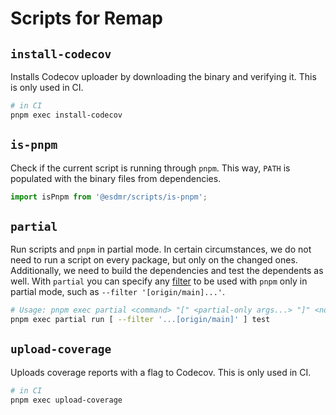 # Scripts for Remap

## `install-codecov`

Installs Codecov uploader by downloading the binary and verifying it. This is
only used in CI.

```sh
# in CI
pnpm exec install-codecov
```

## `is-pnpm`

Check if the current script is running through `pnpm`. This way, `PATH` is
populated with the binary files from dependencies.

```js
import isPnpm from '@esdmr/scripts/is-pnpm';
```

## `partial`

Run scripts and `pnpm` in partial mode. In certain circumstances, we do not need
to run a script on every package, but only on the changed ones. Additionally, we
need to build the dependencies and test the dependents as well. With `partial`
you can specify any [filter] to be used with `pnpm` only in partial mode, such
as `--filter '[origin/main]...'`.

[filter]: https://pnpm.io/filtering

```sh
# Usage: pnpm exec partial <command> "[" <partial-only args...> "]" <normal args...>
pnpm exec partial run [ --filter '...[origin/main]' ] test
```

## `upload-coverage`

Uploads coverage reports with a flag to Codecov. This is
only used in CI.

```sh
# in CI
pnpm exec upload-coverage
```
